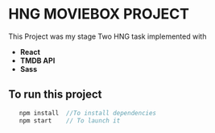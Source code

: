 # HNG MOVIEBOX PROJECT
This Project was my stage Two HNG task implemented with 
- **React**
- **TMDB API**
- **Sass**


## To run this project

```javascript
   npm install  //To install dependencies
   npm start    // To launch it
```
